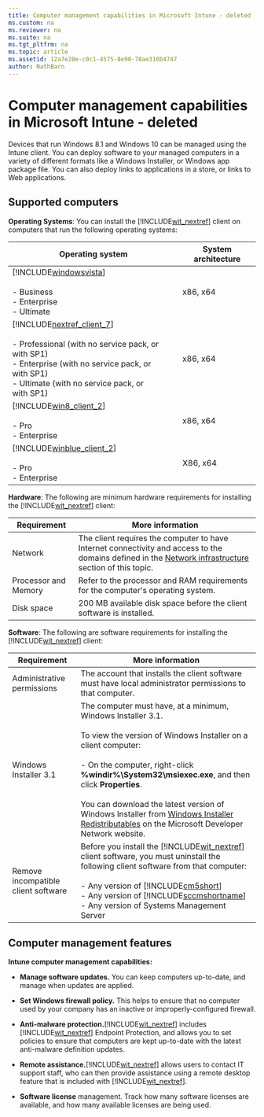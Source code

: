 ```yaml
---
title: Computer management capabilities in Microsoft Intune - deleted
ms.custom: na
ms.reviewer: na
ms.suite: na
ms.tgt_pltfrm: na
ms.topic: article
ms.assetid: 12a7e20e-c0c1-4575-8e90-78ae316b4747
author: NathBarn
---
```

# Computer management capabilities in Microsoft Intune - deleted
Devices that run Windows 8.1 and Windows 10 can be managed using the Intune client. You can deploy software to your managed computers in a variety of different formats like a Windows Installer, or Windows app package file. You can also deploy links to applications in a store, or links to Web applications.

## <a name="BKMK_ClientReqs"></a>Supported computers
**Operating Systems**: 
You can install the [!INCLUDE[wit_nextref](/includes/wit_nextref_md.md)] client on computers that run the following operating systems:

|Operating system|System architecture|
|--------------------|-----------------------|
|[!INCLUDE[windowsvista](/includes/windowsvista_md.md)]<br /><br />-   Business<br />-   Enterprise<br />-   Ultimate|x86, x64|
|[!INCLUDE[nextref_client_7](/includes/nextref_client_7_md.md)]<br /><br />-   Professional (with no service pack, or with SP1)<br />-   Enterprise (with no service pack, or with SP1)<br />-   Ultimate (with no service pack, or with SP1)|x86, x64|
|[!INCLUDE[win8_client_2](/includes/win8_client_2_md.md)]<br /><br />-   Pro<br />-   Enterprise|x86, x64|
|[!INCLUDE[winblue_client_2](/includes/winblue_client_2_md.md)]<br /><br />-   Pro<br />-   Enterprise|X86, x64|
**Hardware**:
The following are minimum hardware requirements for installing the [!INCLUDE[wit_nextref](/includes/wit_nextref_md.md)] client:

|Requirement|More information|
|---------------|--------------------|
|Network|The client requires the computer to have Internet connectivity and access to the domains defined in the [Network infrastructure](network-infrastructure-requirements-for-microsoft-intune.md#BKMK_NetworkReqs) section of this topic.|
|Processor and Memory|Refer to the processor and RAM requirements for the computer's operating system.|
|Disk space|200 MB available disk space before the client software is installed.|
**Software**: 
The following are software requirements for installing the [!INCLUDE[wit_nextref](/includes/wit_nextref_md.md)] client:

|Requirement|More information|
|---------------|--------------------|
|Administrative permissions|The account that installs the client software must have local administrator permissions to that computer.|
|Windows Installer 3.1|The computer must have, at a minimum, Windows Installer 3.1.<br /><br />To view the version of Windows Installer on a client computer:<br /><br />-   On the computer, right-click **%windir%\System32\msiexec.exe**, and then click **Properties**.<br /><br />You can download the latest version of Windows Installer from [Windows Installer Redistributables](http://go.microsoft.com/fwlink/?LinkID=234258) on the Microsoft Developer Network website.|
|Remove incompatible client software|Before you install the [!INCLUDE[wit_nextref](/includes/wit_nextref_md.md)] client software, you must uninstall the following client software from that computer:<br /><br />-   Any version of [!INCLUDE[cm5short](/includes/cm5short_md.md)]<br />-   Any version of [!INCLUDE[sccmshortname](/includes/sccmshortname_md.md)]<br />-   Any version of Systems Management Server|

## <a name="WIT_Cap"></a>Computer management features
**Intune computer management capabilities:**

-   **Manage software updates.** You can keep computers up-to-date, and manage when updates are applied.

-   **Set Windows firewall policy.** This helps to ensure that no computer used by your company has an inactive or improperly-configured firewall.

-   **Anti-malware protection.**[!INCLUDE[wit_nextref](/includes/wit_nextref_md.md)] includes [!INCLUDE[wit_nextref](/includes/wit_nextref_md.md)] Endpoint Protection, and allows you to set policies to ensure that computers are kept up-to-date with the latest anti-malware definition updates.

-   **Remote assistance.**[!INCLUDE[wit_nextref](/includes/wit_nextref_md.md)] allows users to contact IT support staff, who can then provide assistance using a remote desktop feature that is included with [!INCLUDE[wit_nextref](/includes/wit_nextref_md.md)].

-   **Software license** management.  Track how many software licenses are available, and how many available licenses are being used.

